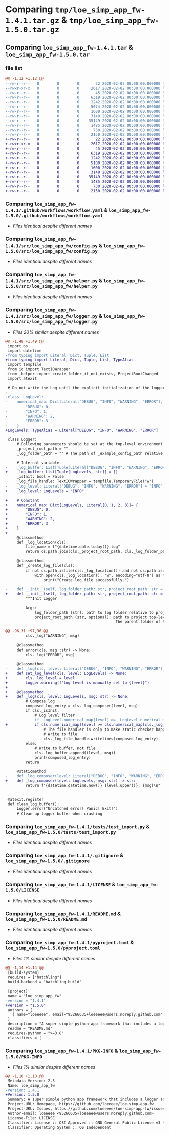 # Comparing `tmp/loe_simp_app_fw-1.4.1.tar.gz` & `tmp/loe_simp_app_fw-1.5.0.tar.gz`

## Comparing `loe_simp_app_fw-1.4.1.tar` & `loe_simp_app_fw-1.5.0.tar`

### file list

```diff
@@ -1,12 +1,12 @@
--rw-r--r--   0        0        0       22 2020-02-02 00:00:00.000000 loe_simp_app_fw-1.4.1/config-example.yaml
--rwxr-xr-x   0        0        0     2617 2020-02-02 00:00:00.000000 loe_simp_app_fw-1.4.1/.github/workflows/workflow.yaml
--rw-r--r--   0        0        0       45 2020-02-02 00:00:00.000000 loe_simp_app_fw-1.4.1/src/loe_simp_app_fw/__init__.py
--rw-r--r--   0        0        0     6319 2020-02-02 00:00:00.000000 loe_simp_app_fw-1.4.1/src/loe_simp_app_fw/config.py
--rw-r--r--   0        0        0     1242 2020-02-02 00:00:00.000000 loe_simp_app_fw-1.4.1/src/loe_simp_app_fw/helper.py
--rw-r--r--   0        0        0     5074 2020-02-02 00:00:00.000000 loe_simp_app_fw-1.4.1/src/loe_simp_app_fw/logger.py
--rw-r--r--   0        0        0     1600 2020-02-02 00:00:00.000000 loe_simp_app_fw-1.4.1/tests/test_import.py
--rw-r--r--   0        0        0     3148 2020-02-02 00:00:00.000000 loe_simp_app_fw-1.4.1/.gitignore
--rw-r--r--   0        0        0    35149 2020-02-02 00:00:00.000000 loe_simp_app_fw-1.4.1/LICENSE
--rw-r--r--   0        0        0     1485 2020-02-02 00:00:00.000000 loe_simp_app_fw-1.4.1/README.md
--rw-r--r--   0        0        0      730 2020-02-02 00:00:00.000000 loe_simp_app_fw-1.4.1/pyproject.toml
--rw-r--r--   0        0        0     2150 2020-02-02 00:00:00.000000 loe_simp_app_fw-1.4.1/PKG-INFO
+-rw-r--r--   0        0        0       22 2020-02-02 00:00:00.000000 loe_simp_app_fw-1.5.0/config-example.yaml
+-rwxr-xr-x   0        0        0     2617 2020-02-02 00:00:00.000000 loe_simp_app_fw-1.5.0/.github/workflows/workflow.yaml
+-rw-r--r--   0        0        0       45 2020-02-02 00:00:00.000000 loe_simp_app_fw-1.5.0/src/loe_simp_app_fw/__init__.py
+-rw-r--r--   0        0        0     6319 2020-02-02 00:00:00.000000 loe_simp_app_fw-1.5.0/src/loe_simp_app_fw/config.py
+-rw-r--r--   0        0        0     1242 2020-02-02 00:00:00.000000 loe_simp_app_fw-1.5.0/src/loe_simp_app_fw/helper.py
+-rw-r--r--   0        0        0     5100 2020-02-02 00:00:00.000000 loe_simp_app_fw-1.5.0/src/loe_simp_app_fw/logger.py
+-rw-r--r--   0        0        0     1600 2020-02-02 00:00:00.000000 loe_simp_app_fw-1.5.0/tests/test_import.py
+-rw-r--r--   0        0        0     3148 2020-02-02 00:00:00.000000 loe_simp_app_fw-1.5.0/.gitignore
+-rw-r--r--   0        0        0    35149 2020-02-02 00:00:00.000000 loe_simp_app_fw-1.5.0/LICENSE
+-rw-r--r--   0        0        0     1485 2020-02-02 00:00:00.000000 loe_simp_app_fw-1.5.0/README.md
+-rw-r--r--   0        0        0      730 2020-02-02 00:00:00.000000 loe_simp_app_fw-1.5.0/pyproject.toml
+-rw-r--r--   0        0        0     2150 2020-02-02 00:00:00.000000 loe_simp_app_fw-1.5.0/PKG-INFO
```

### Comparing `loe_simp_app_fw-1.4.1/.github/workflows/workflow.yaml` & `loe_simp_app_fw-1.5.0/.github/workflows/workflow.yaml`

 * *Files identical despite different names*

### Comparing `loe_simp_app_fw-1.4.1/src/loe_simp_app_fw/config.py` & `loe_simp_app_fw-1.5.0/src/loe_simp_app_fw/config.py`

 * *Files identical despite different names*

### Comparing `loe_simp_app_fw-1.4.1/src/loe_simp_app_fw/helper.py` & `loe_simp_app_fw-1.5.0/src/loe_simp_app_fw/helper.py`

 * *Files identical despite different names*

### Comparing `loe_simp_app_fw-1.4.1/src/loe_simp_app_fw/logger.py` & `loe_simp_app_fw-1.5.0/src/loe_simp_app_fw/logger.py`

 * *Files 20% similar despite different names*

```diff
@@ -1,48 +1,49 @@
 import os
 import datetime
-from typing import Literal, Dict, Tuple, List
+from typing import Literal, Dict, Tuple, List, TypeAlias
 import tempfile
 from io import TextIOWrapper
 from .helper import create_folder_if_not_exists, ProjectRootChanged
 import atexit
 
 # Do not write the Log until the explicit initialization of the logger
-
-class _LogLevel:
-    numerical_map: Dict[Literal["DEBUG", "INFO", "WARNING", "ERROR"], Literal[0, 1, 2, 3]]= {
-        "DEBUG": 0,
-        "INFO": 1,
-        "WARNING": 2,
-        "ERROR": 3
-    }
+LogLevels: TypeAlias = Literal["DEBUG", "INFO", "WARNING", "ERROR"]    
 
 class Logger:
     # Following parameters should be set at the top-level environment of the project
     _project_root_path = ""
     _log_folder_path = "" # The path of _example_config_path relative to _project_root_path
     
     # Internal variable
-    _log_buffer: List[Tuple[Literal["DEBUG", "INFO", "WARNING", "ERROR"], str]] = []
+    _log_buffer: List[Tuple[LogLevels, str]] = []
     _isInit: bool = False
     _log_file_handle: TextIOWrapper = tempfile.TemporaryFile("w")
-    _log_level: Literal["DEBUG", "INFO", "WARNING", "ERROR"] = "INFO"
+    _log_level: LogLevels = "INFO"
     
+    # Constant
+    numerical_map: Dict[LogLevels, Literal[0, 1, 2, 3]]= {
+        "DEBUG": 0,
+        "INFO": 1,
+        "WARNING": 2,
+        "ERROR": 3
+    }
+
     @classmethod
     def _log_location(cls):
         file_name = f"{datetime.date.today()}.log"
         return os.path.join(cls._project_root_path, cls._log_folder_path, file_name)
 
     @classmethod
     def _create_log_file(cls):
         if not os.path.isfile(cls._log_location()) and not os.path.isdir(cls._log_location()):
             with open(cls._log_location(), "w", encoding="utf-8") as f:
                 print("Create log file successfully.")
 
-    def __init__(self, log_folder_path: str, project_root_path: str = os.getcwd(), log_level: Literal["DEBUG", "INFO", "WARNING", "ERROR"] = "INFO"):
+    def __init__(self, log_folder_path: str, project_root_path: str = os.getcwd(), log_level: LogLevels = "INFO"):
         """Init Logger
 
         Args:
             log_folder_path (str): path to log folder relative to project root path
             project_root_path (str, optional): path to project top-level directory. Defaults to os.getcwd().
                                                 The parent folder of that would be os.path.dirname(os.path.realpath(__file__)).
 
@@ -96,31 +97,36 @@
         cls._log("WARNING", msg)
 
     @classmethod
     def error(cls, msg :str) -> None:
         cls._log("ERROR", msg)
 
     @classmethod
-    def _log(cls, level: Literal["DEBUG", "INFO", "WARNING", "ERROR"], msg: str) -> None:
+    def set_log_level(cls, level: LogLevels) -> None:
+        cls._log_level = level
+        Logger.warning(f"Log level is manually set to {level}")
+
+    @classmethod
+    def _log(cls, level: LogLevels, msg: str) -> None:
         # Compose log
         composed_log_entry = cls._log_composer(level, msg)
         if cls._isInit:
             # Log level filter
-            if _LogLevel.numerical_map[level] >= _LogLevel.numerical_map[cls._log_level]:
+            if cls.numerical_map[level] >= cls.numerical_map[cls._log_level]:
                 # The file handler is only to make static checker happy
                 # Write to file
                 cls._log_file_handle.writelines(composed_log_entry)
         else:
             # Write to buffer, not file
             cls._log_buffer.append((level, msg))
             print(composed_log_entry)
         return
 
     @staticmethod
-    def _log_composer(level: Literal["DEBUG", "INFO", "WARNING", "ERROR"], msg: str) -> str:
+    def _log_composer(level: LogLevels, msg: str) -> str:
         return f"{datetime.datetime.now()} {level.upper()}: {msg}\n"
         
 
 @atexit.register
 def clean_log_buffer():
     Logger.error("Uncatched error! Panic! Exit!")
     # Clean up logger buffer when crashing
```

### Comparing `loe_simp_app_fw-1.4.1/tests/test_import.py` & `loe_simp_app_fw-1.5.0/tests/test_import.py`

 * *Files identical despite different names*

### Comparing `loe_simp_app_fw-1.4.1/.gitignore` & `loe_simp_app_fw-1.5.0/.gitignore`

 * *Files identical despite different names*

### Comparing `loe_simp_app_fw-1.4.1/LICENSE` & `loe_simp_app_fw-1.5.0/LICENSE`

 * *Files identical despite different names*

### Comparing `loe_simp_app_fw-1.4.1/README.md` & `loe_simp_app_fw-1.5.0/README.md`

 * *Files identical despite different names*

### Comparing `loe_simp_app_fw-1.4.1/pyproject.toml` & `loe_simp_app_fw-1.5.0/pyproject.toml`

 * *Files 1% similar despite different names*

```diff
@@ -1,14 +1,14 @@
 [build-system]
 requires = ["hatchling"]
 build-backend = "hatchling.build"
 
 [project]
 name = "loe_simp_app_fw"
-version = "1.4.1"
+version = "1.5.0"
 authors = [
   { name="loeeeee", email="95266635+loeeeee@users.noreply.github.com" },
 ]
 description = "A super simple python app framework that includes a logger and a config manager. Also usable in jupyter notebook."
 readme = "README.md"
 requires-python = ">=3.8"
 classifiers = [
```

### Comparing `loe_simp_app_fw-1.4.1/PKG-INFO` & `loe_simp_app_fw-1.5.0/PKG-INFO`

 * *Files 1% similar despite different names*

```diff
@@ -1,10 +1,10 @@
 Metadata-Version: 2.3
 Name: loe_simp_app_fw
-Version: 1.4.1
+Version: 1.5.0
 Summary: A super simple python app framework that includes a logger and a config manager. Also usable in jupyter notebook.
 Project-URL: Homepage, https://github.com/loeeeee/loe-simp-app-fw
 Project-URL: Issues, https://github.com/loeeeee/loe-simp-app-fw/issues
 Author-email: loeeeee <95266635+loeeeee@users.noreply.github.com>
 License-File: LICENSE
 Classifier: License :: OSI Approved :: GNU General Public License v3 (GPLv3)
 Classifier: Operating System :: OS Independent
```

